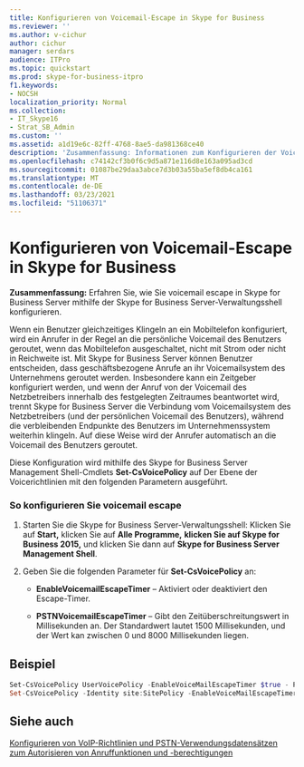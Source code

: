 ```yaml
---
title: Konfigurieren von Voicemail-Escape in Skype for Business
ms.reviewer: ''
ms.author: v-cichur
author: cichur
manager: serdars
audience: ITPro
ms.topic: quickstart
ms.prod: skype-for-business-itpro
f1.keywords:
- NOCSH
localization_priority: Normal
ms.collection:
- IT_Skype16
- Strat_SB_Admin
ms.custom: ''
ms.assetid: a1d19e6c-82ff-4768-8ae5-da981368ce40
description: 'Zusammenfassung: Informationen zum Konfigurieren der Voicemail-Escape in Skype for Business Server mithilfe der Skype for Business Server-Verwaltungsshell.'
ms.openlocfilehash: c74142cf3b0f6c9d5a871e116d8e163a095ad3cd
ms.sourcegitcommit: 01087be29daa3abce7d3b03a55ba5ef8db4ca161
ms.translationtype: MT
ms.contentlocale: de-DE
ms.lasthandoff: 03/23/2021
ms.locfileid: "51106371"
---
```

# <a name="configure-voice-mail-escape-in-skype-for-business"></a>Konfigurieren von Voicemail-Escape in Skype for Business

**Zusammenfassung:** Erfahren Sie, wie Sie voicemail escape in Skype for Business Server mithilfe der Skype for Business Server-Verwaltungsshell konfigurieren.

Wenn ein Benutzer gleichzeitiges Klingeln an ein Mobiltelefon konfiguriert, wird ein Anrufer in der Regel an die persönliche Voicemail des Benutzers geroutet, wenn das Mobiltelefon ausgeschaltet, nicht mit Strom oder nicht in Reichweite ist. Mit Skype for Business Server können Benutzer entscheiden, dass geschäftsbezogene Anrufe an ihr Voicemailsystem des Unternehmens geroutet werden. Insbesondere kann ein Zeitgeber konfiguriert werden, und wenn der Anruf von der Voicemail des Netzbetreibers innerhalb des festgelegten Zeitraumes beantwortet wird, trennt Skype for Business Server die Verbindung vom Voicemailsystem des Netzbetreibers (und der persönlichen Voicemail des Benutzers), während die verbleibenden Endpunkte des Benutzers im Unternehmenssystem weiterhin klingeln. Auf diese Weise wird der Anrufer automatisch an die Voicemail des Benutzers geroutet.

Diese Konfiguration wird mithilfe des Skype for Business Server Management Shell-Cmdlets **Set-CsVoicePolicy** auf Der Ebene der Voicerichtlinien mit den folgenden Parametern ausgeführt.

### <a name="to-configure-voice-mail-escape"></a>So konfigurieren Sie voicemail escape

1. Starten Sie die Skype for Business Server-Verwaltungsshell: Klicken Sie auf **Start,** klicken Sie auf **Alle Programme,** **klicken Sie auf Skype for Business 2015,** und klicken Sie dann auf **Skype for Business Server Management Shell**.

2. Geben Sie die folgenden Parameter für **Set-CsVoicePolicy** an:

   - **EnableVoicemailEscapeTimer** – Aktiviert oder deaktiviert den Escape-Timer.

   - **PSTNVoicemailEscapeTimer** – Gibt den Zeitüberschreitungswert in Millisekunden an. Der Standardwert lautet 1500 Millisekunden, und der Wert kan zwischen 0 und 8000 Millisekunden liegen.

## <a name="example"></a>Beispiel

```powershell
Set-CsVoicePolicy UserVoicePolicy -EnableVoiceMailEscapeTimer $true - PSTNVoicemailEscapeTimer 2000
Set-CsVoicePolicy -Identity site:SitePolicy -EnableVoiceMailEscapeTimer $true -PSTNVoicemailEscapeTimer 1500
```

## <a name="see-also"></a>Siehe auch

[Konfigurieren von VoIP-Richtlinien und PSTN-Verwendungsdatensätzen zum Autorisieren von Anruffunktionen und -berechtigungen](/previous-versions/office/lync-server-2013/lync-server-2013-configuring-voice-policies-and-pstn-usage-records-to-authorize-calling-features-and-privileges)